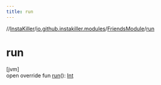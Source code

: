 ```yaml
---
title: run
---
```

//[InstaKiller](../../../index.html)/[io.github.instakiller.modules](../index.html)/[FriendsModule](index.html)/[run](run.html)



# run



[jvm]\
open override fun [run](run.html)(): [Int](https://kotlinlang.org/api/latest/jvm/stdlib/kotlin/-int/index.html)




